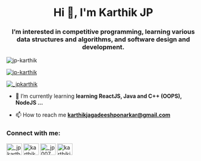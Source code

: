 <!-- - 👋 Hi, I’m Karthik
- 👀 I’m interested in competitive programming, learning various data structures and algorithms, web design and development.
- 🌱 I’m currently learning ReactJS, Java and C++ (OOPS), NodeJS ...
 -->
<!---
jp-karthik/jp-karthik is a ✨ special ✨ repository because its `README.md` (this file) appears on your GitHub profile.
You can click the Preview link to take a look at your changes.
--->
<h1 align="center">Hi 👋, I'm Karthik JP</h1>
<h3 align="center">I’m interested in competitive programming, learning various data structures and algorithms, and software design and development.</h3>

<p align="left"> <img src="https://komarev.com/ghpvc/?username=jp-karthik&label=Profile%20views&color=0e75b6&style=flat" alt="jp-karthik" /> </p>

<p align="left"> <a href="https://github.com/ryo-ma/github-profile-trophy"><img src="https://github-profile-trophy.vercel.app/?username=jp-karthik" alt="jp-karthik" /></a> </p>

<p align="left"> <a href="https://twitter.com/_jpkarthik" target="blank"><img src="https://img.shields.io/twitter/follow/_jpkarthik?logo=twitter&style=for-the-badge" alt="_jpkarthik" /></a> </p>

- 🌱 I’m currently learning **learning ReactJS, Java and C++ (OOPS), NodeJS ...**

- 📫 How to reach me **karthikjagadeeshponarkar@gmail.com**

<h3 align="left">Connect with me:</h3>
<p align="left">
<a href="https://twitter.com/_jpkarthik" target="blank"><img align="center" src="https://raw.githubusercontent.com/rahuldkjain/github-profile-readme-generator/master/src/images/icons/Social/twitter.svg" alt="_jpkarthik" height="30" width="40" /></a>
<a href="https://linkedin.com/in/karthik jp" target="blank"><img align="center" src="https://raw.githubusercontent.com/rahuldkjain/github-profile-readme-generator/master/src/images/icons/Social/linked-in-alt.svg" alt="karthik jp" height="30" width="40" /></a>
<a href="https://codeforces.com/profile/_jp007" target="blank"><img align="center" src="https://raw.githubusercontent.com/rahuldkjain/github-profile-readme-generator/master/src/images/icons/Social/codeforces.svg" alt="_jp007" height="30" width="40" /></a>
<a href="https://www.leetcode.com/karthikjagadeeshponarkar" target="blank"><img align="center" src="https://raw.githubusercontent.com/rahuldkjain/github-profile-readme-generator/master/src/images/icons/Social/leet-code.svg" alt="karthikjagadeeshponarkar" height="30" width="40" /></a>
</p>
